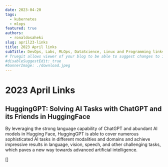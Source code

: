 ```yaml
---
date: 2023-04-20
tags:
  - kubernetes
  - mlops
featured: true
authors:
  - ronaldosaheki
slug: april23-links
title: 2023 April links
subTitle: DevOps, Labs, MLOps, DataScience, Linux and Programming links.
# Truegit allows viewer of your blog to be able to suggest changes to it. To disable that, use this flag.
#disableSuggestEdit: true
#bannerImage: ./download.jpeg
---
```


# 2023 April Links

## HuggingGPT: Solving AI Tasks with ChatGPT and its Friends in HuggingFace

By leveraging the strong language capability of ChatGPT and abundant AI models in Hugging Face, HuggingGPT is able to cover numerous sophisticated AI tasks in different modalities and domains and achieve impressive results in language, vision, speech, and other challenging tasks, which paves a new way towards advanced artificial intelligence.

[]
